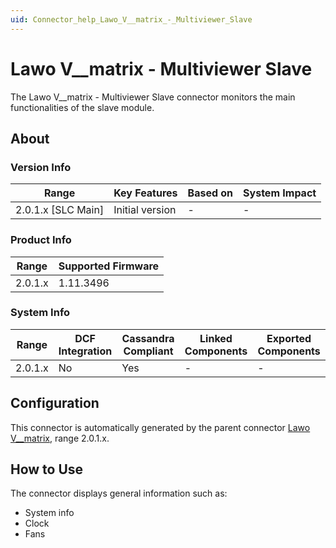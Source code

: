 ```yaml
---
uid: Connector_help_Lawo_V__matrix_-_Multiviewer_Slave
---
```


# Lawo V__matrix - Multiviewer Slave

The Lawo V__matrix - Multiviewer Slave connector monitors the main functionalities of the slave module.

## About

### Version Info

| Range              | Key Features     | Based on     | System Impact     |
|--------------------|------------------|--------------|-------------------|
| 2.0.1.x [SLC Main] | Initial version  | -            | -                 |

### Product Info

| Range     | Supported Firmware     |
|-----------|------------------------|
| 2.0.1.x   | 1.11.3496              |

### System Info

| Range     | DCF Integration     | Cassandra Compliant     | Linked Components     | Exported Components     |
|-----------|---------------------|-------------------------|-----------------------|-------------------------|
| 2.0.1.x   | No                  | Yes                     | -                     | -                       |

## Configuration

This connector is automatically generated by the parent connector [Lawo V__matrix](xref:Connector_help_Lawo_V__matrix), range 2.0.1.x.

## How to Use

The connector displays general information such as:

- System info
- Clock
- Fans
